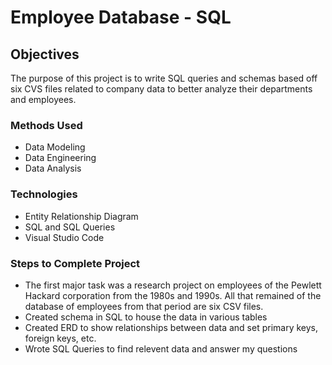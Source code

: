 # Employee Database - SQL

## Objectives
The purpose of this project is to write SQL queries and schemas based off six CVS files related to company data to better analyze their departments and employees.

### Methods Used
* Data Modeling
* Data Engineering
* Data Analysis

### Technologies 
* Entity Relationship Diagram
* SQL and SQL Queries
* Visual Studio Code

### Steps to Complete Project
* The first major task was a research project on employees of the Pewlett Hackard corporation from the 1980s and 1990s. All that remained of the database of employees from that period are six CSV files.
* Created schema in SQL to house the data in various tables
* Created ERD to show relationships between data and set primary keys, foreign keys, etc.
* Wrote SQL Queries to find relevent data and answer my questions
